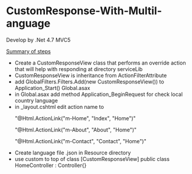 # CustomResponse-With-Multil-anguage

<p>Develop by .Net 4.7 MVC5</p>

<u>Summary of steps</u>
- Create a CustomResponseView class that performs an override action that will help with responding at directory serviceLib
- CustomResponseView is inheritance from ActionFilterAttribute
- add GlobalFilters.Filters.Add(new CustomResponseView()) to Application_Start() Global.asax
- in Global.asax add method Application_BeginRequest for check local country language 
- in _layout.cshtml edit action name to 
    <p>"@Html.ActionLink("m-Home", "Index", "Home")"  </p>
    <p>"@Html.ActionLink("m-About", "About", "Home")"</p>
    <p>"@Html.ActionLink("m-Contact", "Contact", "Home")"</p>
- Create language file .json in Resource directory
- use custom to top of class
    [CustomResponseView]
    public class HomeController : Controller{}

